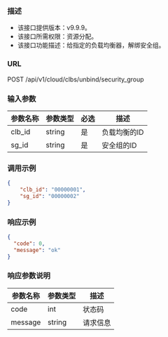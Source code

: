 ### 描述

- 该接口提供版本：v9.9.9。
- 该接口所需权限：资源分配。
- 该接口功能描述：给指定的负载均衡器，解绑安全组。

### URL

POST /api/v1/cloud/clbs/unbind/security_group

### 输入参数

| 参数名称     | 参数类型        | 必选  | 描述         |
|-------------|---------------|------|--------------|
| clb_id      | string        | 是   | 负载均衡的ID   |
| sg_id       | string        | 是   | 安全组的ID     |

### 调用示例

```json
{
    "clb_id": "00000001",
    "sg_id": "00000002"
}
```

### 响应示例

```json
{
  "code": 0,
  "message": "ok"
}
```

### 响应参数说明

| 参数名称  | 参数类型  | 描述    |
|---------|----------|---------|
| code    | int      | 状态码   |
| message | string   | 请求信息 |